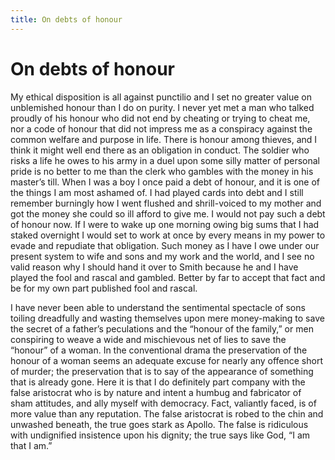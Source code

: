 ```yaml
---
title: On debts of honour
---
```

# On debts of honour

My ethical disposition is all against punctilio and I set no greater
value on unblemished honour than I do on purity. I never yet met a man
who talked proudly of his honour who did not end by cheating or trying
to cheat me, nor a code of honour that did not impress me as a
conspiracy against the common welfare and purpose in life. There is
honour among thieves, and I think it might well end there as an
obligation in conduct. The soldier who risks a life he owes to his army
in a duel upon some silly matter of personal pride is no better to me
than the clerk who gambles with the money in his master’s till. When I
was a boy I once paid a debt of honour, and it is one of the things I am
most ashamed of. I had played cards into debt and I still remember
burningly how I went flushed and shrill-voiced to my mother and got the
money she could so ill afford to give me. I would not pay such a debt of
honour now. If I were to wake up one morning owing big sums that I had
staked overnight I would set to work at once by every means in my power
to evade and repudiate that obligation. Such money as I have I owe under
our present system to wife and sons and my work and the world, and I see
no valid reason why I should hand it over to Smith because he and I have
played the fool and rascal and gambled. Better by far to accept that
fact and be for my own part published fool and rascal.

I have never been able to understand the sentimental spectacle of sons
toiling dreadfully and wasting themselves upon mere money-making to save
the secret of a father’s peculations and the “honour of the family,” or
men conspiring to weave a wide and mischievous net of lies to save the
“honour” of a woman. In the conventional drama the preservation of the
honour of a woman seems an adequate excuse for nearly any offence short
of murder; the preservation that is to say of the appearance of
something that is already gone. Here it is that I do definitely part
company with the false aristocrat who is by nature and intent a humbug
and fabricator of sham attitudes, and ally myself with democracy. Fact,
valiantly faced, is of more value than any reputation. The false
aristocrat is robed to the chin and unwashed beneath, the true goes
stark as Apollo. The false is ridiculous with undignified insistence
upon his dignity; the true says like God, “I am that I am.”
